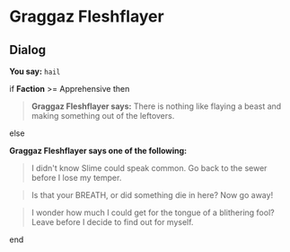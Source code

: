 # Graggaz Fleshflayer
## Dialog

**You say:** `hail`



if **Faction** >= Apprehensive then



>**Graggaz Fleshflayer says:** There is nothing like flaying a beast and making something out of the leftovers.


else



**Graggaz Fleshflayer says one of the following:**

>I didn't know Slime could speak common. Go back to the sewer before I lose my temper.

>Is that your BREATH, or did something die in here? Now go away!

>I wonder how much I could get for the tongue of a blithering fool? Leave before I decide to find out for myself.

end
